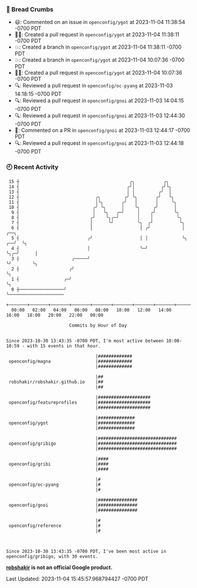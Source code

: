 ### 🍞 Bread Crumbs

 * 😃: Commented on an issue in `openconfig/ygot` at 2023-11-04 11:38:54 -0700 PDT
 * ✍🏼: Created a pull request in `openconfig/ygot` at 2023-11-04 11:38:11 -0700 PDT
 * 💥: Created a branch in `openconfig/ygot` at 2023-11-04 11:38:11 -0700 PDT
 * 💥: Created a branch in `openconfig/ygot` at 2023-11-04 10:07:36 -0700 PDT
 * ✍🏼: Created a pull request in `openconfig/ygot` at 2023-11-04 10:07:36 -0700 PDT
 * 🔍: Reviewed a pull request in  `openconfig/oc-pyang` at 2023-11-03 14:18:15 -0700 PDT
 * 🔍: Reviewed a pull request in  `openconfig/gnoi` at 2023-11-03 14:04:15 -0700 PDT
 * 🔍: Reviewed a pull request in  `openconfig/gnoi` at 2023-11-03 12:44:30 -0700 PDT
 * 💬: Commented on a PR in  `openconfig/gnoi` at 2023-11-03 12:44:17 -0700 PDT
 * 🔍: Reviewed a pull request in  `openconfig/gnoi` at 2023-11-03 12:44:18 -0700 PDT

### 🕘 Recent Activity
```
 15 ┼                                          ╭╮           ╭╮
 14 ┤                                         ╭╯│          ╭╯╰╮
 13 ┤                                         │ │         ╭╯  │
 12 ┤                             ╭╮         ╭╯ ╰╮       ╭╯   ╰╮
 11 ┤                             │╰╮       ╭╯   │       │     ╰╮
 10 ┤                            ╭╯ ╰╮      │    ╰╮     ╭╯      │
  9 ┤                            │   ╰╮   ╭─╯     │    ╭╯       ╰╮
  8 ┤                           ╭╯    ╰╮╭─╯       │    │         ╰╮
  7 ┤                           │      ╰╯         ╰╮  ╭╯          ╰╮
  6 ┤                           │                  │ ╭╯            │       ╭──╮
  5 ┤                          ╭╯                  │ │             ╰╮   ╭──╯  ╰╮
  4 ┤                          │                   ╰─╯              ╰╮╭─╯      │
  3 ┤                    ╭─────╯                                     ╰╯        ╰╮
  2 ┤                   ╭╯                                                      ╰╮
  1 ┤                 ╭─╯                                                        ╰╮
  0 ┼─────────────────╯                                                           ╰─────────────────────
    +───────+───────+───────+───────+───────+───────+───────+───────+───────+───────+───────+───────+────
  00:00   02:00   04:00   06:00   08:00   10:00   12:00   14:00   16:00   18:00   20:00   22:00   00:00   

						Commits by Hour of Day


Since 2023-10-30 13:43:35 -0700 PDT, I'm most active between 10:00-10:59 - with 15 events in that hour.

```



```
                                  |#############
 openconfig/magna                 |#############
                                  |#############

                                  |##
 robshakir/robshakir.github.io    |##
                                  |##

                                  |####################
 openconfig/featureprofiles       |####################
                                  |####################

                                  |##############
 openconfig/ygot                  |##############
                                  |##############

                                  |##############################
 openconfig/gribigo               |##############################
                                  |##############################

                                  |####
 openconfig/gribi                 |####
                                  |####

                                  |#
 openconfig/oc-pyang              |#
                                  |#

                                  |###############
 openconfig/gnoi                  |###############
                                  |###############

                                  |#
 openconfig/reference             |#
                                  |#



Since 2023-10-30 13:43:35 -0700 PDT, I've been most active in openconfig/gribigo, with 30 events.

```
**[robshakir](mailto:robjs@google.com) is not an official Google product.**  


Last Updated: 2023-11-04 15:45:57.968794427 -0700 PDT
